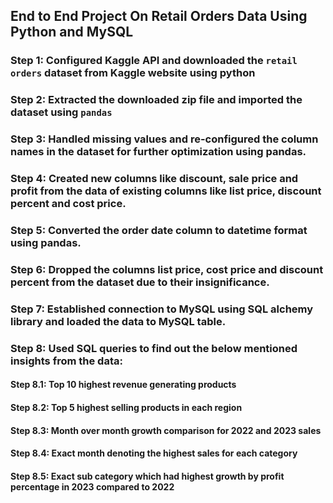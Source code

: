 ## End to End Project On Retail Orders Data Using Python and MySQL

### Step 1: Configured Kaggle API and downloaded the `retail orders` dataset from Kaggle website using python

### Step 2: Extracted the downloaded zip file and imported the dataset using `pandas`

### Step 3: Handled missing values and re-configured the column names in the dataset for further optimization using pandas. 

### Step 4: Created new columns like discount, sale price and profit from the data of existing columns like list price, discount percent and cost price. 

### Step 5: Converted the order date column to datetime format using pandas. 

### Step 6: Dropped the columns list price, cost price and discount percent from the dataset due to their insignificance.

### Step 7: Established connection to MySQL using SQL alchemy library and loaded the data to MySQL table. 

### Step 8: Used SQL queries to find out the below mentioned insights from the data: 

#### Step 8.1: Top 10 highest revenue generating products

#### Step 8.2: Top 5 highest selling products in each region

#### Step 8.3: Month over month growth comparison for 2022 and 2023 sales

#### Step 8.4: Exact month denoting the highest sales for each category

#### Step 8.5: Exact sub category which had highest growth by profit percentage in 2023 compared to 2022